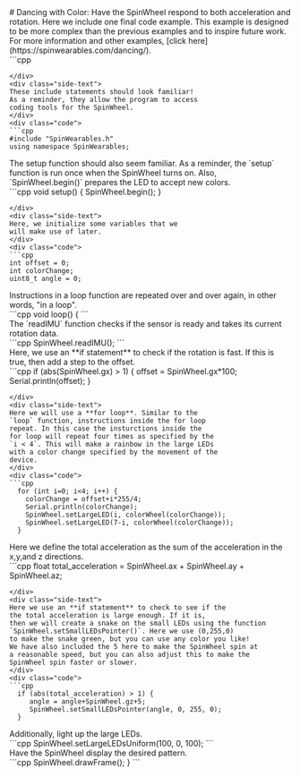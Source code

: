 <div class="flex-container"><div class="wide-text">
# Dancing with Color: Have the SpinWheel respond to both acceleration and rotation. 
Here we include one final code example. This example is designed
to be more complex than the previous examples and to inspire
future work. For more information and other examples, 
[click here](https://spinwearables.com/dancing/).
</div>
<div class="side-text">
</div>
<div class="code">
```cpp

```
</div>
<div class="side-text">
These include statements should look familiar!
As a reminder, they allow the program to access
coding tools for the SpinWheel.
</div>
<div class="code">
```cpp
#include "SpinWearables.h"
using namespace SpinWearables;

```
</div>
<div class="side-text">
The setup function should also seem familiar.
As a reminder, the `setup` function is run once when
the SpinWheel turns on. Also, `SpinWheel.begin()`
prepares the LED to accept new colors.
</div>
<div class="code">
```cpp
void setup() {
  SpinWheel.begin();
}

```
</div>
<div class="side-text">
Here, we initialize some variables that we
will make use of later. 
</div>
<div class="code">
```cpp
int offset = 0;
int colorChange;
uint8_t angle = 0; 

```
</div>
<div class="side-text">
Instructions in a loop function are repeated over and over again,
in other words, "in a loop".
</div>
<div class="code">
```cpp
void loop() {
```
</div>
<div class="side-text">
The `readIMU` function checks if the sensor is ready
and takes its current rotation data.
</div>
<div class="code">
```cpp
  SpinWheel.readIMU();
```
</div>
<div class="side-text">
Here, we use an **if statement** to check if 
the rotation is fast. If this is true, then add 
a step to the offset.
</div>
<div class="code">
```cpp
  if (abs(SpinWheel.gx) > 1) {
    offset = SpinWheel.gx*100; 
    Serial.println(offset);
  }

```
</div>
<div class="side-text">
Here we will use a **for loop**. Similar to the 
`loop` function, instructions inside the for loop
repeat. In this case the insturctions inside the 
for loop will repeat four times as specified by the 
`i < 4`. This will make a rainbow in the large LEDs
with a color change specified by the movement of the 
device. 
</div>
<div class="code">
```cpp
  for (int i=0; i<4; i++) {
    colorChange = offset+i*255/4;
    Serial.println(colorChange);
    SpinWheel.setLargeLED(i, colorWheel(colorChange));
    SpinWheel.setLargeLED(7-i, colorWheel(colorChange));
  }

```
</div>
<div class="side-text">
Here we define the total acceleration as the 
sum of the acceleration in the x,y,and z directions.
</div>
<div class="code">
```cpp
  float total_acceleration = SpinWheel.ax + SpinWheel.ay + SpinWheel.az;
  
```
</div>
<div class="side-text">
Here we use an **if statement** to check to see if the 
the total acceleration is large enough. If it is, 
then we will create a snake on the small LEDs using the function
`SpinWheel.setSmallLEDsPointer()`. Here we use (0,255,0) 
to make the snake green, but you can use any color you like!
We have also included the 5 here to make the SpinWheel spin at 
a reasonable speed, but you can also adjust this to make the 
SpinWheel spin faster or slower.  
</div>
<div class="code">
```cpp
  if (abs(total_acceleration) > 1) { 
     angle = angle+SpinWheel.gz+5;  
     SpinWheel.setSmallLEDsPointer(angle, 0, 255, 0);
  }
```
</div>
<div class="side-text">
Additionally, light up the large LEDs. 
</div>
<div class="code">
```cpp
  SpinWheel.setLargeLEDsUniform(100, 0, 100);
```
</div>
<div class="side-text">
Have the SpinWheel display the desired pattern.
</div>
<div class="code">
```cpp
  SpinWheel.drawFrame();
}
```
</div>
</div>